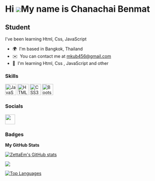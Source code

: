 Hi ![](https://user-images.githubusercontent.com/18350557/176309783-0785949b-9127-417c-8b55-ab5a4333674e.gif)My name is Chanachai Benmat
=======================================================================================================================================

Student
-------

I've been learning Html, Css, JavaScript

* 🌍  I'm based in Bangkok, Thailand
* ✉️  You can contact me at [mkub456@gmail.com](mailto:mkub456@gmail.com)
* 🧠  I'm learning Html, Css , JavaScript and other

### Skills


<p align="left">
<a href="https://developer.mozilla.org/en-US/docs/Web/JavaScript" target="_blank" rel="noreferrer"><img src="https://raw.githubusercontent.com/danielcranney/readme-generator/main/public/icons/skills/javascript-colored.svg" width="36" height="36" alt="JavaScript" /></a>
<a href="https://developer.mozilla.org/en-US/docs/Glossary/HTML5" target="_blank" rel="noreferrer"><img src="https://raw.githubusercontent.com/danielcranney/readme-generator/main/public/icons/skills/html5-colored.svg" width="36" height="36" alt="HTML5" /></a>
<a href="https://www.w3.org/TR/CSS/#css" target="_blank" rel="noreferrer"><img src="https://raw.githubusercontent.com/danielcranney/readme-generator/main/public/icons/skills/css3-colored.svg" width="36" height="36" alt="CSS3" /></a>
<a href="https://getbootstrap.com/" target="_blank" rel="noreferrer"><img src="https://raw.githubusercontent.com/danielcranney/readme-generator/main/public/icons/skills/bootstrap-colored.svg" width="36" height="36" alt="Bootstrap" /></a>
</p>


### Socials

<p align="left"> <a href="https://www.github.com/ZettaEm" target="_blank" rel="noreferrer"><img src="https://raw.githubusercontent.com/danielcranney/readme-generator/main/public/icons/socials/github.svg" width="32" height="32" /></a></p>

### Badges

<b>My GitHub Stats</b>

<a href="http://www.github.com/ZettaEm"><img src="https://github-readme-stats.vercel.app/api?username=ZettaEm&show_icons=true&hide=&count_private=true&title_color=0891b2&text_color=ffffff&icon_color=22c55e&bg_color=27272a&hide_border=true&show_icons=true" alt="ZettaEm's GitHub stats" /></a>

<a href="http://www.github.com/ZettaEm"><img src="https://github-readme-streak-stats.herokuapp.com/?user=ZettaEm&stroke=ffffff&background=27272a&ring=0891b2&fire=0891b2&currStreakNum=ffffff&currStreakLabel=0891b2&sideNums=ffffff&sideLabels=ffffff&dates=ffffff&hide_border=true" /></a>

<a href="https://github.com/ZettaEm" align="left"><img src="https://github-readme-stats.vercel.app/api/top-langs/?username=ZettaEm&langs_count=10&title_color=0891b2&text_color=ffffff&icon_color=22c55e&bg_color=27272a&hide_border=true&locale=en&custom_title=Top%20%Languages" alt="Top Languages" /></a>

